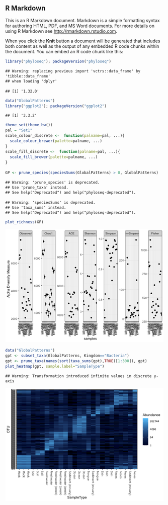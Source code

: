 R Markdown
----------

This is an R Markdown document. Markdown is a simple formatting syntax
for authoring HTML, PDF, and MS Word documents. For more details on
using R Markdown see
<a href="http://rmarkdown.rstudio.com" class="uri">http://rmarkdown.rstudio.com</a>.

When you click the **Knit** button a document will be generated that
includes both content as well as the output of any embedded R code
chunks within the document. You can embed an R code chunk like this:

``` r
library("phyloseq"); packageVersion("phyloseq")
```

    ## Warning: replacing previous import 'vctrs::data_frame' by 'tibble::data_frame'
    ## when loading 'dplyr'

    ## [1] '1.32.0'

``` r
data("GlobalPatterns")
library("ggplot2"); packageVersion("ggplot2")
```

    ## [1] '3.3.2'

``` r
theme_set(theme_bw())
pal = "Set1"
scale_colour_discrete <-  function(palname=pal, ...){
  scale_colour_brewer(palette=palname, ...)
}
scale_fill_discrete <-  function(palname=pal, ...){
  scale_fill_brewer(palette=palname, ...)
}

GP <- prune_species(speciesSums(GlobalPatterns) > 0, GlobalPatterns)
```

    ## Warning: 'prune_species' is deprecated.
    ## Use 'prune_taxa' instead.
    ## See help("Deprecated") and help("phyloseq-deprecated").

    ## Warning: 'speciesSums' is deprecated.
    ## Use 'taxa_sums' instead.
    ## See help("Deprecated") and help("phyloseq-deprecated").

``` r
plot_richness(GP)
```

![](lab_phyloseq_demo_files/figure-markdown_github/unnamed-chunk-1-1.png)

``` r
data("GlobalPatterns")
gpt <- subset_taxa(GlobalPatterns, Kingdom=="Bacteria")
gpt <- prune_taxa(names(sort(taxa_sums(gpt),TRUE)[1:300]), gpt)
plot_heatmap(gpt, sample.label="SampleType")
```

    ## Warning: Transformation introduced infinite values in discrete y-axis

![](lab_phyloseq_demo_files/figure-markdown_github/unnamed-chunk-2-1.png)
